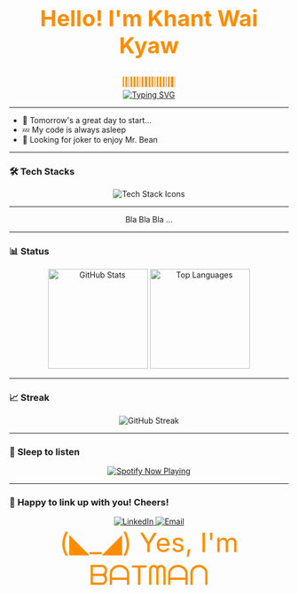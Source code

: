 <div align="center">
  <h1 style="color: #ff8c00; font-size: 2.5rem;">Hello! I'm Khant Wai Kyaw </h1>
  
  <div style="color: #ff8c00; font-size: 1.5rem">𝄃𝄃𝄂𝄂𝄀𝄁𝄃𝄂𝄂𝄃𝄃𝄃𝄂𝄂𝄀𝄁𝄃𝄂𝄂𝄃</div>
  <a href="https://git.io/typing-svg">
    <img src="https://readme-typing-svg.demolab.com?font=Poppins&pause=1000&color=ff8c00&center=true&width=600&lines=Sleep+To+Code; Use+the+magic+word+``Tomorrow``;Turning+Code+into+Dreams" alt="Typing SVG" />
  </a>
</div>

---

- 🛌 Tomorrow's a great day to start...
- 💤 My code is always asleep
- 🦇 Looking for joker to enjoy Mr. Bean

---

### 🛠️ **Tech Stacks**

<div align="center">
  <img src="https://skillicons.dev/icons?i=react,nextjs,vue,java,spring,go,aws,gcp,docker" alt="Tech Stack Icons" />
  <hr />
  Bla Bla Bla ...
</div>

---

### 📊 **Status**

<div align="center">
  <picture>
    <source
      srcset="https://github-readme-stats.vercel.app/api?username=khantwaikyaw&show_icons=true&hide_border=true&theme=radical&bg_color=00000000&title_color=ff8c00&text_color=ff8c00&icon_color=ff8c00"
      media="(prefers-color-scheme: dark)"
    />
    <source
      srcset="https://github-readme-stats.vercel.app/api?username=khantwaikyaw&show_icons=true&hide_border=true&theme=light&bg_color=ffffff00&title_color=ff8c00&text_color=ff8c00&icon_color=ff8c00"
      media="(prefers-color-scheme: light), (prefers-color-scheme: no-preference)"
    />
    <img height="180em" src="https://github-readme-stats.vercel.app/api?username=khantwaikyaw&show_icons=true&hide_border=true&theme=light&bg_color=ffffff00&title_color=ff8c00&text_color=ff8c00&icon_color=ff8c00" alt="GitHub Stats" />
  </picture>

  <picture>
    <source
      srcset="https://github-readme-stats.vercel.app/api/top-langs/?username=khantwaikyaw&layout=compact&hide_border=true&theme=radical&bg_color=00000000&title_color=ff8c00&text_color=ff8c00&icon_color=ff8c00"
      media="(prefers-color-scheme: dark)"
    />
    <source
      srcset="https://github-readme-stats.vercel.app/api/top-langs/?username=khantwaikyaw&layout=compact&hide_border=true&theme=light&bg_color=ffffff00&title_color=ff8c00&text_color=ff8c00&icon_color=ff8c00"
      media="(prefers-color-scheme: light), (prefers-color-scheme: no-preference)"
    />
    <img height="180em" src="https://github-readme-stats.vercel.app/api/top-langs/?username=khantwaikyaw&layout=compact&hide_border=true&theme=light&bg_color=ffffff00&title_color=ff8c00&text_color=ff8c00&icon_color=ff8c00" alt="Top Languages" />
  </picture>
</div>

---

### 📈 **Streak**

<div align="center">
  <picture>
    <source
      srcset="https://github-readme-streak-stats.herokuapp.com/?user=khantwaikyaw&theme=radical&hide_border=true&background=00000000&stroke=ff8c00&fire=ff8c00&ring=ff8c00&currStreakNum=ff8c00&sideNums=ff8c00&currStreakLabel=ff8c00&sideLabels=ff8c00&dates=ff8c00"
      media="(prefers-color-scheme: dark)"
    />
    <source
      srcset="https://github-readme-streak-stats.herokuapp.com/?user=khantwaikyaw&theme=light&hide_border=true&background=ffffff00&stroke=ff8c00&fire=ff8c00&ring=ff8c00&currStreakNum=ff8c00&sideNums=ff8c00&currStreakLabel=ff8c00&sideLabels=ff8c00&dates=ff8c00"
      media="(prefers-color-scheme: light), (prefers-color-scheme: no-preference)"
    />
    <img src="https://github-readme-streak-stats.herokuapp.com/?user=khantwaikyaw&theme=light&hide_border=true&background=ffffff00&stroke=ff8c00&fire=ff8c00&ring=ff8c00&currStreakNum=ff8c00&sideNums=ff8c00&currStreakLabel=ff8c00&sideLabels=ff8c00&dates=ff8c00" alt="GitHub Streak" />
  </picture>
</div>

---

### 🎵 **Sleep to listen**

<div align="center">
  <a href="https://open.spotify.com/user/username">
    <img src="https://novatorem.vercel.app/api/spotify" alt="Spotify Now Playing">
  </a>
</div>

---

### 📧 **Happy to link up with you! Cheers!**

<div align="center">
  <a href="https://www.linkedin.com/in/khantwaikyaw/">
    <img src="https://img.shields.io/badge/LinkedIn-0077B5?style=for-the-badge&logo=linkedin&logoColor=white" alt="LinkedIn">
  </a>
  <a href="mailto:khantwaikyaw11@gmail.com">
    <img src="https://img.shields.io/badge/Email-EA4335?style=for-the-badge&logo=gmail&logoColor=white" alt="Email">
  </a>
</div>

<div align="center"style="color: #ff8c00; font-size: 3rem">
    (◣_◢) Yes, I'm ᗷᗩTᗰᗩᑎ
</div>
